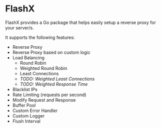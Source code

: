 # FlashX

FlashX provides a Go package that helps easily setup a reverse proxy for your server/s.

It supports the following features:
- Reverse Proxy
- Reverse Proxy based on custom logic
- Load Balancing
  - Round Robin
  - Weighted Round Robin
  - Least Connections
  - *TODO: Weighted Least Connections*
  - *TODO: Weighted Response Time*
- Blacklist IPs
- Rate Limiting (requests per second)
- Modify Request and Response
- Buffer Pool
- Custom Error Handler
- Custom Logger
- Flush Interval
